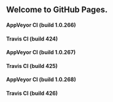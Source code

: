 ## Welcome to GitHub Pages.

#### AppVeyor CI (build 1.0.266)

#### Travis CI (build 424)

#### AppVeyor CI (build 1.0.267)

#### Travis CI (build 425)

#### AppVeyor CI (build 1.0.268)

#### Travis CI (build 426)
